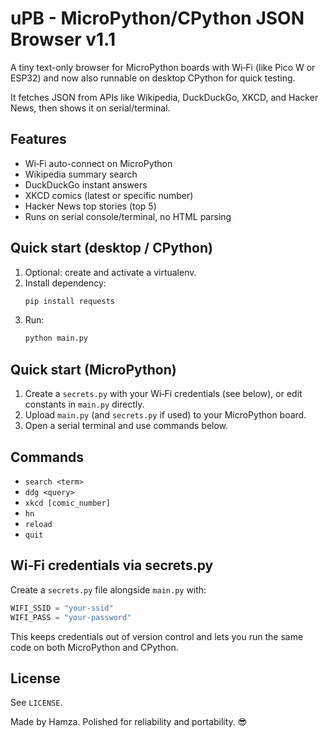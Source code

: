 # uPB - MicroPython/CPython JSON Browser v1.1

A tiny text-only browser for MicroPython boards with Wi‑Fi (like Pico W or ESP32) and now also runnable on desktop CPython for quick testing.

It fetches JSON from APIs like Wikipedia, DuckDuckGo, XKCD, and Hacker News, then shows it on serial/terminal.

## Features
- Wi‑Fi auto-connect on MicroPython
- Wikipedia summary search
- DuckDuckGo instant answers
- XKCD comics (latest or specific number)
- Hacker News top stories (top 5)
- Runs on serial console/terminal, no HTML parsing

## Quick start (desktop / CPython)
1. Optional: create and activate a virtualenv.
2. Install dependency:
   ```bash
   pip install requests
   ```
3. Run:
   ```bash
   python main.py
   ```

## Quick start (MicroPython)
1. Create a `secrets.py` with your Wi‑Fi credentials (see below), or edit constants in `main.py` directly.
2. Upload `main.py` (and `secrets.py` if used) to your MicroPython board.
3. Open a serial terminal and use commands below.

## Commands
- `search <term>`
- `ddg <query>`
- `xkcd [comic_number]`
- `hn`
- `reload`
- `quit`

## Wi‑Fi credentials via secrets.py
Create a `secrets.py` file alongside `main.py` with:
```python
WIFI_SSID = "your-ssid"
WIFI_PASS = "your-password"
```
This keeps credentials out of version control and lets you run the same code on both MicroPython and CPython.

## License
See `LICENSE`.

Made by Hamza. Polished for reliability and portability. 😎
